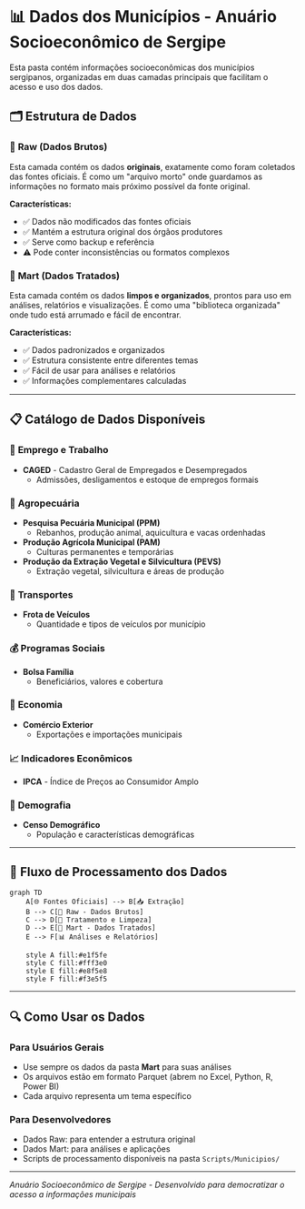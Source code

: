 # 📊 Dados dos Municípios - Anuário Socioeconômico de Sergipe

Esta pasta contém informações socioeconômicas dos municípios sergipanos, organizadas em duas camadas principais que facilitam o acesso e uso dos dados.

## 🗂️ Estrutura de Dados

### 📁 **Raw** (Dados Brutos)
Esta camada contém os dados **originais**, exatamente como foram coletados das fontes oficiais. É como um "arquivo morto" onde guardamos as informações no formato mais próximo possível da fonte original.

**Características:**
- ✅ Dados não modificados das fontes oficiais
- ✅ Mantém a estrutura original dos órgãos produtores
- ✅ Serve como backup e referência
- ⚠️ Pode conter inconsistências ou formatos complexos

### 📁 **Mart** (Dados Tratados)
Esta camada contém os dados **limpos e organizados**, prontos para uso em análises, relatórios e visualizações. É como uma "biblioteca organizada" onde tudo está arrumado e fácil de encontrar.

**Características:**
- ✅ Dados padronizados e organizados
- ✅ Estrutura consistente entre diferentes temas
- ✅ Fácil de usar para análises e relatórios
- ✅ Informações complementares calculadas

---

## 📋 Catálogo de Dados Disponíveis

### 💼 **Emprego e Trabalho**
- **CAGED** - Cadastro Geral de Empregados e Desempregados
  - Admissões, desligamentos e estoque de empregos formais

### 🌾 **Agropecuária**
- **Pesquisa Pecuária Municipal (PPM)**
  - Rebanhos, produção animal, aquicultura e vacas ordenhadas
- **Produção Agrícola Municipal (PAM)**
  - Culturas permanentes e temporárias
- **Produção da Extração Vegetal e Silvicultura (PEVS)**
  - Extração vegetal, silvicultura e áreas de produção

### 🚗 **Transportes**
- **Frota de Veículos**
  - Quantidade e tipos de veículos por município

### 💰 **Programas Sociais**
- **Bolsa Família**
  - Beneficiários, valores e cobertura

### 🏪 **Economia**
- **Comércio Exterior**
  - Exportações e importações municipais

### 📈 **Indicadores Econômicos**
- **IPCA** - Índice de Preços ao Consumidor Amplo

### 👥 **Demografia**
- **Censo Demográfico**
  - População e características demográficas

---

## 🔄 Fluxo de Processamento dos Dados

```mermaid
graph TD
    A[🌐 Fontes Oficiais] --> B[📥 Extração]
    B --> C[📁 Raw - Dados Brutos]
    C --> D[🔧 Tratamento e Limpeza]
    D --> E[📁 Mart - Dados Tratados]
    E --> F[📊 Análises e Relatórios]
    
    style A fill:#e1f5fe
    style C fill:#fff3e0
    style E fill:#e8f5e8
    style F fill:#f3e5f5
```

---

## 🔍 Como Usar os Dados

### Para **Usuários Gerais**
- Use sempre os dados da pasta **Mart** para suas análises
- Os arquivos estão em formato Parquet (abrem no Excel, Python, R, Power BI)
- Cada arquivo representa um tema específico

### Para **Desenvolvedores**
- Dados Raw: para entender a estrutura original
- Dados Mart: para análises e aplicações
- Scripts de processamento disponíveis na pasta `Scripts/Municipios/`

---

*Anuário Socioeconômico de Sergipe - Desenvolvido para democratizar o acesso a informações municipais*